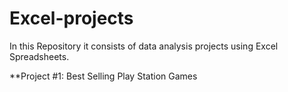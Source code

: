 # Excel-projects
In this Repository it consists of data analysis projects using Excel Spreadsheets.

**Project #1: Best Selling Play Station Games
